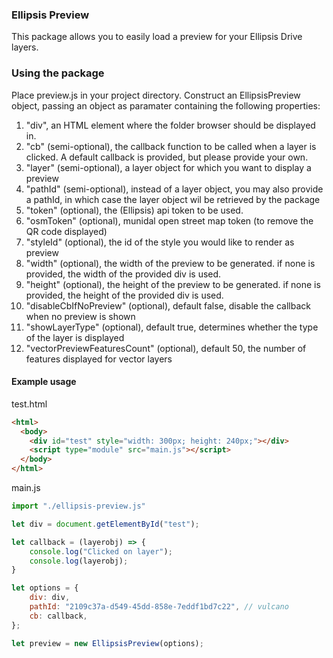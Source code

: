 ### Ellipsis Preview

This package allows you to easily load a preview for your Ellipsis Drive layers.


### Using the package

Place preview.js in your project directory. Construct an EllipsisPreview object, passing an object as paramater containing the following properties:

1. "div", an HTML element where the folder browser should be displayed in.
2. "cb" (semi-optional), the callback function to be called when a layer is clicked. A default callback is provided, but please provide your own.
3. "layer" (semi-optional), a layer object for which you want to display a preview
4. "pathId" (semi-optional), instead of a layer object, you may also provide a pathId, in which case the layer object wil be retrieved by the package
5. "token" (optional), the (Ellipsis) api token to be used.
6. "osmToken" (optional), munidal open street map token (to remove the QR code displayed)
7. "styleId" (optional), the id of the style you would like to render as preview
8. "width" (optional), the width of the preview to be generated. if none is provided, the width of the provided div is used.
9. "height" (optional), the height of the preview to be generated. if none is provided, the height of the provided div is used.
10. "disableCbIfNoPreview" (optional), default false, disable the callback when no preview is shown
11. "showLayerType" (optional), default true, determines whether the type of the layer is displayed
12. "vectorPreviewFeaturesCount" (optional),  default 50, the number of features displayed for vector layers

#### Example usage
test.html

```html
<html>
  <body>
    <div id="test" style="width: 300px; height: 240px;"></div>
    <script type="module" src="main.js"></script>
  </body>
</html>
```

main.js
```javascript
import "./ellipsis-preview.js"

let div = document.getElementById("test");

let callback = (layerobj) => {
    console.log("Clicked on layer");
    console.log(layerobj);
}

let options = {
    div: div,
    pathId: "2109c37a-d549-45dd-858e-7eddf1bd7c22", // vulcano
    cb: callback,
};

let preview = new EllipsisPreview(options);
```